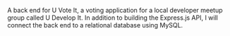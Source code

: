 A back end for U Vote It, a voting application for a local developer meetup group called U Develop It. In addition to building the Express.js API, I will connect the back end to a relational database using MySQL.